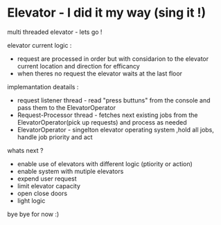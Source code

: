 # Elevator - I did it my way (sing it !)
multi threaded elevator - lets go !


elevator current logic :
- request are processed in order but with considarion to the elevator current location and direction for efficancy
- when theres no request the elevator waits at the last floor


implemantation deatails : 
-  request listener thread - read "press buttuns" from the console and pass them to the ElevatorOperator
-  Request-Processor thread - fetches next existing jobs from the ElevatorOperator(pick up requests) and process as needed 
-  ElevatorOperator - singelton elevator operating system ,hold all jobs, handle job priority and act


whats next ? 
- enable use of elevators with different logic (ptiority or action)
- enable system with mutiple elevators
- expend user request
- limit elevator capacity 
- open close doors
- light logic 

bye bye for now :) 
